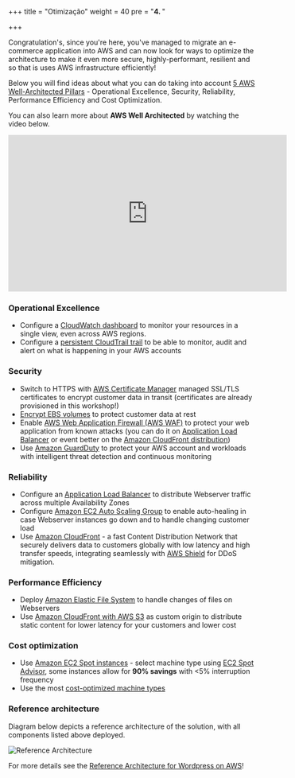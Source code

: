 +++
title = "Otimização"
weight = 40
pre = "<b>4. </b>"

+++


Congratulation's, since you're here, you've managed to migrate an e-commerce application into AWS and can now look for ways to optimize the architecture to make it even more secure, highly-performant, resilient and so that is uses AWS infrastructure efficiently!

Below you will find ideas about what you can do taking into account <a href="https://aws.amazon.com/architecture/well-architected/" target="_blank">5 AWS Well-Architected Pillars</a> - Operational Excellence, Security, Reliability, Performance Efficiency  and Cost Optimization.

You can also learn more about **AWS Well Architected** by watching the video below.
<center>
<iframe width="560" height="315" src="https://www.youtube-nocookie.com/embed/MfxF-FYEFjY" frameborder="0" allow="accelerometer; autoplay; encrypted-media; gyroscope; picture-in-picture" allowfullscreen></iframe>
</center>

### Operational Excellence

- Configure a <a href="https://docs.aws.amazon.com/AmazonCloudWatch/latest/monitoring/CloudWatch_Dashboards.html" target="_blank">CloudWatch dashboard</a> to monitor your resources in a single view, even across AWS regions.
- Configure a <a href="https://docs.aws.amazon.com/awscloudtrail/latest/userguide/cloudtrail-create-and-update-a-trail.html" target="_blank">persistent CloudTrail trail</a> to be able to monitor, audit and alert on what is happening in your AWS accounts

### Security  
- Switch to HTTPS with <a href="https://aws.amazon.com/certificate-manager/" target="_blank">AWS Certificate Manager</a> managed SSL/TLS certificates to encrypt customer data in transit (certificates are already provisioned in this workshop!)
- <a href="https://docs.aws.amazon.com/AWSEC2/latest/UserGuide/EBSEncryption.html" target="_blank">Encrypt EBS volumes</a> to protect customer data at rest
- Enable <a href="https://aws.amazon.com/waf/"  target="_blank">AWS Web Application Firewall (AWS WAF)</a> to protect your web application from known attacks (you can do it on <a href="https://aws.amazon.com/blogs/aws/aws-web-application-firewall-waf-for-application-load-balancers/" target="_blank">Application Load Balancer</a> or event better on the <a href="https://docs.aws.amazon.com/waf/latest/developerguide/cloudfront-features.html" target="_blank">Amazon CloudFront distribution</a>)
- Use <a href="https://aws.amazon.com/guardduty/" target="_blank">Amazon GuardDuty</a> to protect your AWS account and workloads with intelligent threat detection and continuous monitoring

### Reliability
- Configure an <a href="https://docs.aws.amazon.com/elasticloadbalancing/latest/application/create-application-load-balancer.html" target="_blank">Application Load Balancer</a> to distribute Webserver traffic across multiple Availability Zones
- Configure <a href="https://docs.aws.amazon.com/autoscaling/ec2/userguide/GettingStartedTutorial.html" target="_blank">Amazon EC2 Auto Scaling Group</a> to enable auto-healing in case Webserver instances go down and to handle changing customer load
- Use <a href="https://docs.aws.amazon.com/AmazonCloudFront/latest/DeveloperGuide/distribution-working-with.html" target="_blank">Amazon CloudFront</a> - a fast Content Distribution Network that securely delivers data to customers globally with low latency and high transfer speeds, integrating seamlessly with <a href="https://aws.amazon.com/shield/" target="_blank">AWS Shield</a> for DDoS mitigation.

### Performance Efficiency
- Deploy <a href="https://docs.aws.amazon.com/efs/latest/ug/getting-started.html" target="_blank">Amazon Elastic File System</a> to handle changes of files on Webservers
- Use <a href="https://aws.amazon.com/blogs/networking-and-content-delivery/amazon-s3-amazon-cloudfront-a-match-made-in-the-cloud/" target="_blank">Amazon CloudFront with AWS S3</a> as custom origin to distribute static content for lower latency for your customers and lower cost

### Cost optimization
- Use <a href="https://aws.amazon.com/ec2/spot/" target="_blank">Amazon EC2 Spot instances</a> - select machine type using <a href="https://aws.amazon.com/ec2/spot/instance-advisor/" target="_blank">EC2 Spot Advisor</a>, some instances allow for **90% savings** with <5% interruption frequency
- Use the most <a href="https://aws.amazon.com/ec2/spot/pricing/" target="_blank">cost-optimized machine types</a>

### Reference architecture

Diagram below depicts a reference architecture of the solution, with all components listed above deployed.

![Reference Architecture](/opt/aws-ref-arch.png)

For more details see the <a href="https://github.com/aws-samples/aws-refarch-wordpress" target="_blank">Reference Architecture for Wordpress on AWS</a>!
